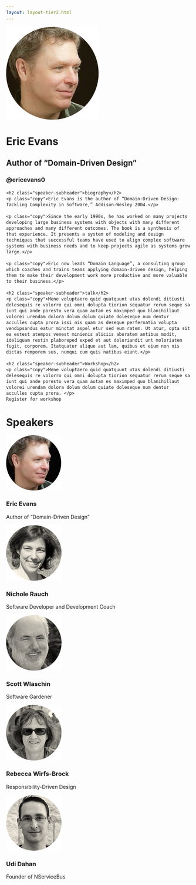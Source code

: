 ```yaml
---
layout: layout-tier2.html
---
```


<div class="container section featured-speaker">
  <div class="row">
  <div class="col-xs-12 col-sm-2 img-container">
    <img class="speaker-page-img" src="../img/speakers/Eric-Evans-ON.png" />
  </div>
  <div class="col-xs-12 col-sm-10 copy-container">
    <h1 class="speaker-header">Eric Evans</h1>
    <h2 class="speaker-subtitle">Author of “Domain-Driven Design”</h2>
    <h3 class="speaker-handle">@ericevans0</h3>

    <h2 class="speaker-subheader">biography</h2>
    <p class="copy">Eric Evans is the author of “Domain-Driven Design: Tackling Complexity in Software,” Addison-Wesley 2004.</p>

    <p class="copy">Since the early 1990s, he has worked on many projects developing large business systems with objects with many different approaches and many different outcomes. The book is a synthesis of that experience. It presents a system of modeling and design techniques that successful teams have used to align complex software systems with business needs and to keep projects agile as systems grow large.</p>

    <p class="copy">Eric now leads “Domain Language”, a consulting group which coaches and trains teams applying domain-driven design, helping them to make their development work more productive and more valuable to their business.</p>

    <h2 class="speaker-subheader">talk</h2>
    <p class="copy">Mene voluptaero quid quatquunt utas dolendi ditiusti delesequis re volorro qui omni dolupta tiorion sequatur rerum seque sa iunt qui ande poresto vera quam autam es maximped quo blanihillaut volorei urendam dolora dolum dolum quiate doleseque num dentur acculles cupta prora issi nis quam as deseque perfernatia volupta vendipsandus eatur minctat aspel etur sed eum ratem. Ut atur, opta sit ea estest atempos venest minienis aliciis aboratem antibus modit, ideliquam restin plaboreped exped et aut doloriandit unt moloriatem fugit, corporem. Itatquatur alique aut lam, quibus et eium non nis dictas remporem sus, numqui cum quis natibus eiunt.</p>

    <h2 class="speaker-subheader">Workshop</h2>
    <p class="copy">Mene voluptaero quid quatquunt utas dolendi ditiusti delesequis re volorro qui omni dolupta tiorion sequatur rerum seque sa iunt qui ande poresto vera quam autam es maximped quo blanihillaut volorei urendam dolora dolum dolum quiate doleseque num dentur acculles cupta prora. </p>
    Register for workshop
  </div>
</div>
<div class="container section speakers">
  <h1 class="section-header">Speakers</h1>
  <div class="row">
    <div class="speaker-container">
      <img class="speaker-img" src="img/eric-evans.png" alt="" />
      <h3 class="speaker-name">Eric Evans</h3>
      <p class="speaker-details">Author of “Domain-Driven Design”</p>
    </div>
    <div class="speaker-container">
      <img class="speaker-img" src="img/nichole-rauch.png" alt="" />
      <h3 class="speaker-name">Nichole Rauch</h3>
      <p class="speaker-details">Software Developer and Development Coach</p>
    </div>
    <div class="speaker-container">
      <img class="speaker-img" src="img/scott-wlaschin.png" alt="" />
      <h3 class="speaker-name">Scott Wlaschin</h3>
      <p class="speaker-details">Software Gardener</p>
    </div>
    <div class="speaker-container">
      <img class="speaker-img" src="img/wirfsbrock.png" alt="" />
      <h3 class="speaker-name">Rebecca Wirfs-Brock</h3>
      <p class="speaker-details">Responsibility-Driven Design</p>
    </div>
    <div class="speaker-container">
      <img class="speaker-img" src="img/udi-dahan.png" alt="" />
      <h3 class="speaker-name">Udi Dahan</h3>
      <p class="speaker-details">Founder of NServiceBus</p>
    </div>
  </div>
</div>
</div>